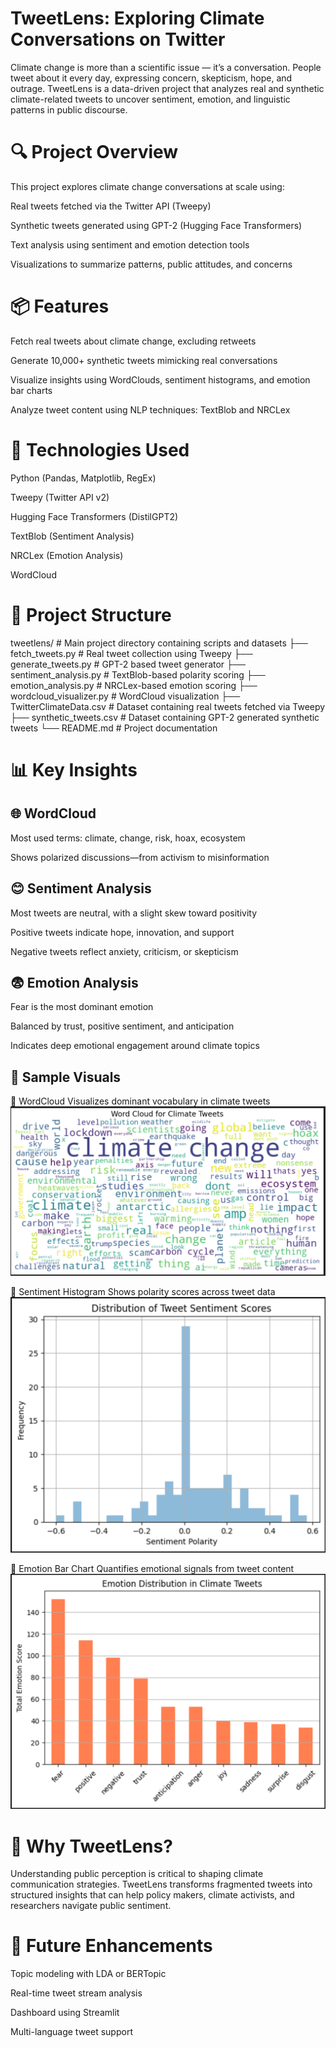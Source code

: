 # TweetLens: Exploring Climate Conversations on Twitter
Climate change is more than a scientific issue — it’s a conversation. People tweet about it every day, expressing concern, skepticism, hope, and outrage. TweetLens is a data-driven project that analyzes real and synthetic climate-related tweets to uncover sentiment, emotion, and linguistic patterns in public discourse.

# 🔍 Project Overview
This project explores climate change conversations at scale using:

Real tweets fetched via the Twitter API (Tweepy)

Synthetic tweets generated using GPT-2 (Hugging Face Transformers)

Text analysis using sentiment and emotion detection tools

Visualizations to summarize patterns, public attitudes, and concerns

# 📦 Features
Fetch real tweets about climate change, excluding retweets

Generate 10,000+ synthetic tweets mimicking real conversations

Visualize insights using WordClouds, sentiment histograms, and emotion bar charts

Analyze tweet content using NLP techniques: TextBlob and NRCLex

# 🧠 Technologies Used
Python (Pandas, Matplotlib, RegEx)

Tweepy (Twitter API v2)

Hugging Face Transformers (DistilGPT2)

TextBlob (Sentiment Analysis)

NRCLex (Emotion Analysis)

WordCloud

# 📁 Project Structure

tweetlens/  # Main project directory containing scripts and datasets
├── fetch_tweets.py           # Real tweet collection using Tweepy
├── generate_tweets.py        # GPT-2 based tweet generator
├── sentiment_analysis.py     # TextBlob-based polarity scoring
├── emotion_analysis.py       # NRCLex-based emotion scoring
├── wordcloud_visualizer.py   # WordCloud visualization
├── TwitterClimateData.csv    # Dataset containing real tweets fetched via Tweepy
├── synthetic_tweets.csv      # Dataset containing GPT-2 generated synthetic tweets
└── README.md                 # Project documentation

# 📊 Key Insights

## 🌐 WordCloud
Most used terms: climate, change, risk, hoax, ecosystem

Shows polarized discussions—from activism to misinformation

## 😊 Sentiment Analysis
Most tweets are neutral, with a slight skew toward positivity

Positive tweets indicate hope, innovation, and support

Negative tweets reflect anxiety, criticism, or skepticism

## 😨 Emotion Analysis
Fear is the most dominant emotion

Balanced by trust, positive sentiment, and anticipation

Indicates deep emotional engagement around climate topics

## 🔬 Sample Visuals
📌 WordCloud
Visualizes dominant vocabulary in climate tweets
![alt text](Visuals/WordCloud.png)

📌 Sentiment Histogram
Shows polarity scores across tweet data
![alt text](Visuals/Sentiment_analysis.png)

📌 Emotion Bar Chart
Quantifies emotional signals from tweet content
![alt text](Visuals/Emotion_analysis.png)

# 🌱 Why TweetLens?
Understanding public perception is critical to shaping climate communication strategies. TweetLens transforms fragmented tweets into structured insights that can help policy makers, climate activists, and researchers navigate public sentiment.

# 📌 Future Enhancements
Topic modeling with LDA or BERTopic

Real-time tweet stream analysis

Dashboard using Streamlit

Multi-language tweet support